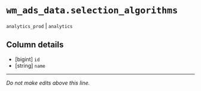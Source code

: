 # `wm_ads_data.selection_algorithms`
`analytics_prod` | `analytics`

## Column details
* [bigint]    `id`
* [string]    `name`

-------------------------------------------------------------------------------
*Do not make edits above this line.*
